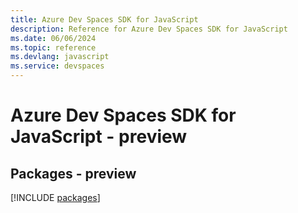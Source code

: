 ```yaml
---
title: Azure Dev Spaces SDK for JavaScript
description: Reference for Azure Dev Spaces SDK for JavaScript
ms.date: 06/06/2024
ms.topic: reference
ms.devlang: javascript
ms.service: devspaces
---
```

# Azure Dev Spaces SDK for JavaScript - preview
## Packages - preview
[!INCLUDE [packages](dev-spaces-index.md)]